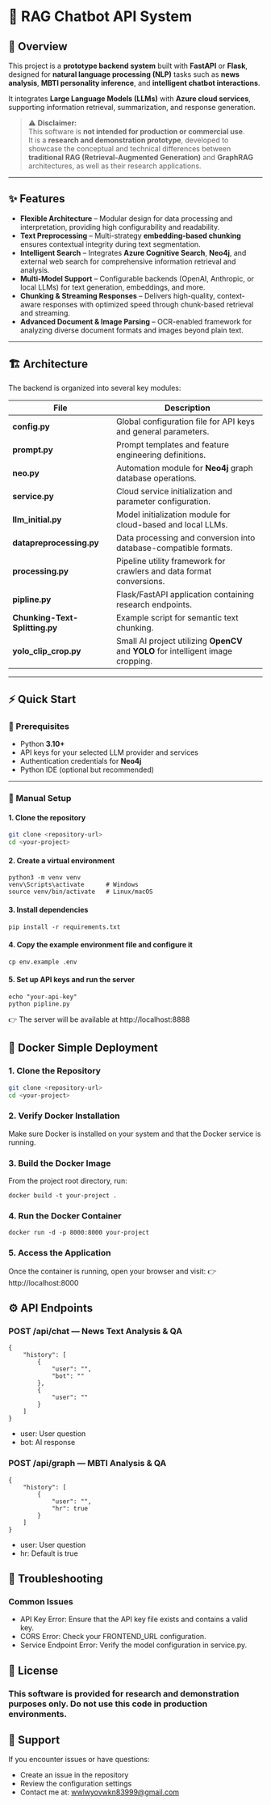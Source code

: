 # 🤖 RAG Chatbot API System

## 🧭 Overview

This project is a **prototype backend system** built with **FastAPI** or **Flask**, designed for **natural language processing (NLP)** tasks such as **news analysis**, **MBTI personality inference**, and **intelligent chatbot interactions**.  

It integrates **Large Language Models (LLMs)** with **Azure cloud services**, supporting information retrieval, summarization, and response generation.  

> ⚠️ **Disclaimer:**  
> This software is **not intended for production or commercial use**.  
> It is a **research and demonstration prototype**, developed to showcase the conceptual and technical differences between **traditional RAG (Retrieval-Augmented Generation)** and **GraphRAG** architectures, as well as their research applications.

---

## ✨ Features

- **Flexible Architecture** – Modular design for data processing and interpretation, providing high configurability and readability.  
- **Text Preprocessing** – Multi-strategy **embedding-based chunking** ensures contextual integrity during text segmentation.  
- **Intelligent Search** – Integrates **Azure Cognitive Search**, **Neo4j**, and external web search for comprehensive information retrieval and analysis.  
- **Multi-Model Support** – Configurable backends (OpenAI, Anthropic, or local LLMs) for text generation, embeddings, and more.  
- **Chunking & Streaming Responses** – Delivers high-quality, context-aware responses with optimized speed through chunk-based retrieval and streaming.  
- **Advanced Document & Image Parsing** – OCR-enabled framework for analyzing diverse document formats and images beyond plain text.

---

## 🏗️ Architecture

The backend is organized into several key modules:

| File | Description |
|------|--------------|
| **config.py** | Global configuration file for API keys and general parameters. |
| **prompt.py** | Prompt templates and feature engineering definitions. |
| **neo.py** | Automation module for **Neo4j** graph database operations. |
| **service.py** | Cloud service initialization and parameter configuration. |
| **llm_initial.py** | Model initialization module for cloud-based and local LLMs. |
| **datapreprocessing.py** | Data processing and conversion into database-compatible formats. |
| **processing.py** | Pipeline utility framework for crawlers and data format conversions. |
| **pipline.py** | Flask/FastAPI application containing research endpoints. |
| **Chunking-Text-Splitting.py** | Example script for semantic text chunking. |
| **yolo_clip_crop.py** | Small AI project utilizing **OpenCV** and **YOLO** for intelligent image cropping. |

---

## ⚡ Quick Start

### 🧩 Prerequisites
- Python **3.10+**
- API keys for your selected LLM provider and services
- Authentication credentials for **Neo4j**
- Python IDE (optional but recommended)

---

### 🐍 Manual Setup

####  1. Clone the repository
```bash
git clone <repository-url>
cd <your-project>
```

####  2. Create a virtual environment
```
python3 -m venv venv
venv\Scripts\activate      # Windows
source venv/bin/activate   # Linux/macOS
```

#### 3. Install dependencies
```
pip install -r requirements.txt
```

#### 4. Copy the example environment file and configure it
```
cp env.example .env
```

####  5. Set up API keys and run the server
```
echo "your-api-key"
python pipline.py
```

👉 The server will be available at http://localhost:8888

## 🐳 Docker Simple Deployment

### 1. Clone the Repository
```bash
git clone <repository-url>
cd <your-project>
```

### 2. Verify Docker Installation
Make sure Docker is installed on your system and that the Docker service is running.

### 3. Build the Docker Image
From the project root directory, run:
```
docker build -t your-project .
```

### 4. Run the Docker Container
```
docker run -d -p 8000:8000 your-project
```

### 5. Access the Application
Once the container is running, open your browser and visit:
👉 http://localhost:8000

## ⚙️ API Endpoints
### POST /api/chat — News Text Analysis & QA
```
{
    "history": [
        {
            "user": "",
            "bot": ""
        },
        {
            "user": ""
        }
    ]
}
```
- user: User question
- bot: AI response

### POST /api/graph — MBTI Analysis & QA
```
{
    "history": [
        {
            "user": "",
            "hr": true
        }
    ]
}
```
- user: User question
- hr: Default is true

## 🧩 Troubleshooting
### Common Issues
- API Key Error: Ensure that the API key file exists and contains a valid key.
- CORS Error: Check your FRONTEND_URL configuration.
- Service Endpoint Error: Verify the model configuration in service.py.

## 📄 License
### This software is provided for research and demonstration purposes only. Do not use this code in production environments.

## 💬 Support
If you encounter issues or have questions:
- Create an issue in the repository
- Review the configuration settings
- Contact me at: wwlwyovwkn83999@gmail.com
